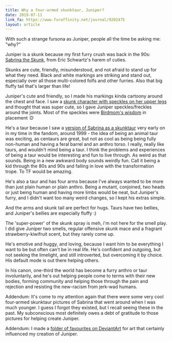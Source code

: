 ```yaml
---
title: Why a four-armed skunktaur, Juniper?
date: 2019-07-11
link_fa: https://www.furaffinity.net/journal/9202475
layout: article
---
```


With such a strange fursona as Juniper, people all the time be asking me: "why?"

Juniper is a skunk because my first furry crush was back in the 90s: [Sabrina the Skunk](https://en.wikifur.com/wiki/Sabrina), from Eric Schwartz's harem of cuties.

Skunks are cute, friendly, misunderstood, and not afraid to stand up for what they need. Black and white markings are striking and stand out, especially over all those multi-colored folfs and other furries. Also that big fluffy tail that's larger than life!

Juniper's cute and friendly, so I made his markings kinda cartoony around the chest and face. I saw a [skunk character with speckles on her upper legs](https://www.furaffinity.net/view/6457387/) and thought that was super cute, so I gave Juniper speckles/freckles around the joints. Most of the speckles were [Birdmom's wisdom](https://www.furaffinity.net/view/31816906/) in placement :D

He's a taur because I saw a [version of Sabrina as a skunktaur](https://www.deviantart.com/cheetaur/art/Who-took-my-towel-the-sequel-96232257) very early on in my time in the fandom, around 1999 - the idea of being an animal taur was exciting, as centaurs are great, but not as cool as being being fully non-human and having a feral barrel and an anthro torso. I really, really like taurs, and wouldn't mind being a taur. I think the problems and experiences of being a taur would be interesting and fun to live through. As weird as that sounds. Being in a new awkward body sounds weirdly fun. Call it being a kid through the 80s and 90s and falling in love with the transformation trope. To TF would be amazing.

He's also a taur and has four arms because I've always wanted to be more than just plain human or plain anthro. Being a mutant, conjoined, two heads or just being human and having more limbs would be neat, but Juniper's furry, and I didn't want too many weird changes, so I kept his extras simple.

And the arms and skunk tail are perfect for hugs. Taurs have two bellies, and Juniper's bellies are especially fluffy :)

The 'super-power' of the skunk spray is meh, i'm not here for the smell play. I did give Juniper two smells, regular offensive skunk mace and a fragrant strawberry-kiwifruit scent, but they rarely come up.

He's emotive and huggy, and loving, because I want him to be everything I want to be but often can't be in real life. He's confident and outgoing, but not seeking the limelight, and still introverted, but overcoming it by choice. His default mode is out there helping others.

In his canon, one-third the world has become a furry anthro or taur involuntarily, and he's out helping people come to terms with their new bodies, forming community and helping those through the pain and rejection and resisting the new-racism from jerk-wad humans.

Addendum: It's come to my attention again that there were some very cool four-armed skunktaur pictures of Sabrina that went around when I was much younger. I guess I forgot they existed, but I recall seeing these in the past. My subconscious most definitely owes a debt of gratitude to those pictures for helping create Juniper.

Addendum: I made a [folder of favourites on DeviantArt](https://www.deviantart.com/juniperskunktaur/favourites/81315704/inspiration-for-juniper) for art that certainly influenced my creation of Juniper.
